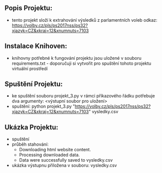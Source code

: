 Popis Projektu:
-
- tento projekt složí k extrahování výsledků z parlamentních voleb odkaz: https://volby.cz/pls/ps2017nss/ps32?xjazyk=CZ&xkraj=12&xnumnuts=7103

Instalace Knihoven:
-
- knihovny potřebné k fungování projektu jsou uložené v souboru requirements.txt - doporučuji si vytvořit pro spuštění tohoto projektu virtuální prostředí

Spuštění Projektu:
-
- ke spuštění souboru projekt_3.py v rámci příkazového řádku potřebuje dva argumenty: <výstupní soubor pro uložení> 
- spuštění: python projekt_3.py "https://volby.cz/pls/ps2017nss/ps32?xjazyk=CZ&xkraj=12&xnumnuts=7103" vysledky.csv

Ukázka Projektu:
-
- spuštění
- průběh stahování: 
  - Downloading html website content.
  - Processing downloaded data. 
  - Data were successfully saved to vysledky.csv
- ukázka výstupnu přiložena v souboru: vysledky.csv
